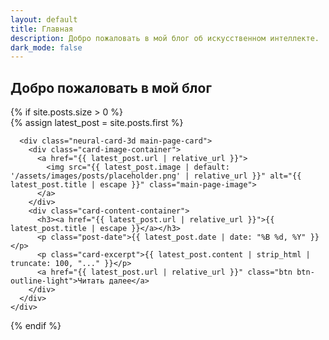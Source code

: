```yaml
---
layout: default
title: Главная
description: Добро пожаловать в мой блог об искусственном интеллекте.
dark_mode: false
---
```

<main>
  <section class="welcome-section">
    <h2 class="spread-text">
      <span>Д</span><span>о</span><span>б</span><span>р</span><span>о</span>
      <span> </span><span>п</span><span>о</span><span>ж</span><span>а</span><span>л</span><span>о</span><span>в</span><span>а</span><span>т</span><span>ь</span>
      <span> </span><span>в</span><span> </span><span>м</span><span>о</span><span>й</span>
      <span> </span><span>б</span><span>л</span><span>о</span><span>г</span>
    </h2>
  </section>
  {% if site.posts.size > 0 %}
    <div class="latest-post">
      {% assign latest_post = site.posts.first %}
     
      <div class="neural-card-3d main-page-card">
        <div class="card-image-container">
          <a href="{{ latest_post.url | relative_url }}">
            <img src="{{ latest_post.image | default: '/assets/images/posts/placeholder.png' | relative_url }}" alt="{{ latest_post.title | escape }}" class="main-page-image">
          </a>
        </div>
        <div class="card-content-container">
          <h3><a href="{{ latest_post.url | relative_url }}">{{ latest_post.title | escape }}</a></h3>
          <p class="post-date">{{ latest_post.date | date: "%B %d, %Y" }}</p>
          <p class="card-excerpt">{{ latest_post.content | strip_html | truncate: 100, "..." }}</p>
          <a href="{{ latest_post.url | relative_url }}" class="btn btn-outline-light">Читать далее</a>
        </div>
      </div>
    </div>
  {% endif %}
</main>
